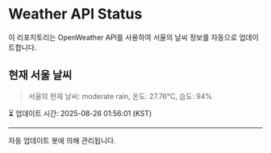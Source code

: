 
# Weather API Status

이 리포지토리는 OpenWeather API를 사용하여 서울의 날씨 정보를 자동으로 업데이트합니다.

## 현재 서울 날씨
> 서울의 현재 날씨: moderate rain, 온도: 27.76°C, 습도: 94%

⏳ 업데이트 시간: 2025-08-26 01:56:01 (KST)

---
자동 업데이트 봇에 의해 관리됩니다.
